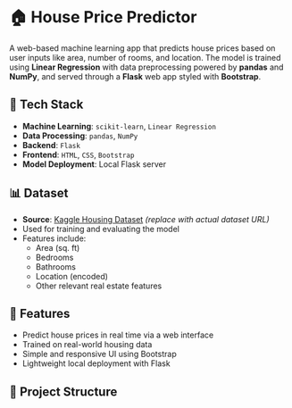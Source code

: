 # 🏠 House Price Predictor

A web-based machine learning app that predicts house prices based on user inputs like area, number of rooms, and location. The model is trained using **Linear Regression** with data preprocessing powered by **pandas** and **NumPy**, and served through a **Flask** web app styled with **Bootstrap**.

## 🔧 Tech Stack

- **Machine Learning**: `scikit-learn`, `Linear Regression`
- **Data Processing**: `pandas`, `NumPy`
- **Backend**: `Flask`
- **Frontend**: `HTML`, `CSS`, `Bootstrap`
- **Model Deployment**: Local Flask server

## 📊 Dataset

- **Source**: [Kaggle Housing Dataset](https://www.kaggle.com/) *(replace with actual dataset URL)*
- Used for training and evaluating the model
- Features include:
  - Area (sq. ft)
  - Bedrooms
  - Bathrooms
  - Location (encoded)
  - Other relevant real estate features

## 🚀 Features

- Predict house prices in real time via a web interface
- Trained on real-world housing data
- Simple and responsive UI using Bootstrap
- Lightweight local deployment with Flask

## 📂 Project Structure

